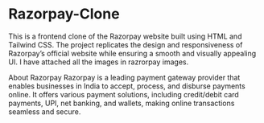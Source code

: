 # Razorpay-Clone
This is a frontend clone of the Razorpay website built using HTML and Tailwind CSS. The project replicates the design and responsiveness of Razorpay’s official website while ensuring a smooth and visually appealing UI.
I have attached all the images in razrorpay images.

About Razorpay
Razorpay is a leading payment gateway provider that enables businesses in India to accept, process, and disburse payments online. It offers various payment solutions, including credit/debit card payments, UPI, net banking, and wallets, making online transactions seamless and secure.
